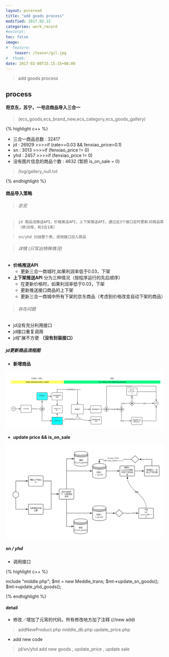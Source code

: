 ```yaml
---
layout: pureread
title: "add goods process"
modified: 2017.02.22
categories: work_record
#excerpt:
toc: false
image:
#  feature:
    teaser: /teaser/gil.jpg
#  thumb:
date: 2017-02-08T15:15:15+08:00
---
```


>add goods process

## process

#### 将京东，苏宁，一号店商品导入三合一
> (ecs_goods,ecs_brand_new,ecs_category,ecs_goods_gallery)

{% highlight c++ %}

- 三合一商品总数 : 32417
- jd : 26929  >>>>if (rate>=0.03 && fenxiao_price>0.1)
- sn : 3013  >>>>if (fenxiao_price != 0)
- yhd : 2457  >>>>if (fenxiao_price != 0)
- 没有图片信息的商品个数 : 4632 (暂把 is_on_sale = 0)
> /log/gallery_null.txt

{% endhighlight %}

#### 商品导入策略

> ###### 总览

>`jd 商品池推送API，价格推送API，上下架推送API，通过这3个接口定时更新JD商品库（原JD库，和3合1库）`

>`sn/yhd 扫描整个表，调用接口加入商品`

> ###### 详情 (只写出特殊情况)

-  **价格推送API**
    - 更新三合一商城时,如果利润率低于0.03，下架
-  **上下架推送API**
分为三种情况（按程序运行的先后顺序）
    - 在更新价格时，如果利润率低于0.03，下架
    - 更新推送接口商品的上下架
    - 更新三合一商城中所有下架的京东商品（考虑到价格改变自动下架的商品）


> ###### 存在问题

- jd没有充分利用接口
- jd接口重复调用
- jd扩展不方便 **（没有封装接口）**



##### jd更新商品流程图

- **新增商品**

![jd_add_goods_process](/images/work_log/2017-02-08/add-flash_goods.png)

- **update price && is_on_sale**

![jd_add_goods_process](/images/work_log/2017-02-08/update_is_on_sale.png)

##### sn / yhd

- 调用接口

{% highlight c++ %}

include "middle.php";
$mt = new Meddle_trans;
$mt->update_sn_goods();
$mt->update_yhd_goods();

{% endhighlight %}


#### detail

- 修改／增加了元宵的代码，所有修改地方加了注释 (//new add)

> addNewProduct.php
middle_db.php
update_price.php

- add new code

> jd/sn/yhd add new goods , update_price ,  update sale
















